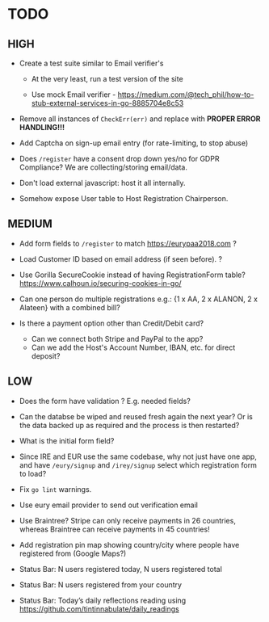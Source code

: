 # TODO

## HIGH

* Create a test suite similar to Email verifier's

	* At the very least, run a test version of the site

	* Use mock Email verifier - https://medium.com/@tech_phil/how-to-stub-external-services-in-go-8885704e8c53

* Remove all instances of `CheckErr(err)` and replace with **PROPER ERROR
  HANDLING!!!**

* Add Captcha on sign-up email entry (for rate-limiting, to stop abuse)

* Does `/register` have a consent drop down yes/no for GDPR Compliance? We are
  collecting/storing email/data.

* Don't load external javascript: host it all internally.

* Somehow expose User table to Host Registration Chairperson.

## MEDIUM

* Add form fields to `/register` to match <https://eurypaa2018.com> ?

* Load Customer ID based on email address (if seen before). ?

* Use Gorilla SecureCookie instead of having RegistrationForm table? https://www.calhoun.io/securing-cookies-in-go/

* Can one person do multiple registrations e.g.: {1 x AA, 2 x ALANON, 2 x
  Alateen} with a combined bill?

* Is there a payment option other than Credit/Debit card?
	* Can we connect both Stripe and PayPal to the app?
	* Can we add the Host's Account Number, IBAN, etc. for direct deposit?


## LOW

* Does the form have validation ? E.g. needed fields?

* Can the databse be wiped and reused fresh again the next year? Or is the data
  backed up as required and the process is then restarted?

* What is the initial form field?

* Since IRE and EUR use the same codebase, why not just have one app, and have
  `/eury/signup` and `/irey/signup` select which registration form to load?

* Fix `go lint` warnings.

* Use eury email provider to send out verification email

* Use Braintree? Stripe can only receive payments in 26 countries, whereas
  Braintree can receive payments in 45 countries!

* Add registration pin map showing country/city where people have registered
from (Google Maps?)

* Status Bar: N users registered today, N users registered total 

* Status Bar: N users registered from your country

* Status Bar: Today’s daily reflections reading using
  <https://github.com/tintinnabulate/daily_readings>

